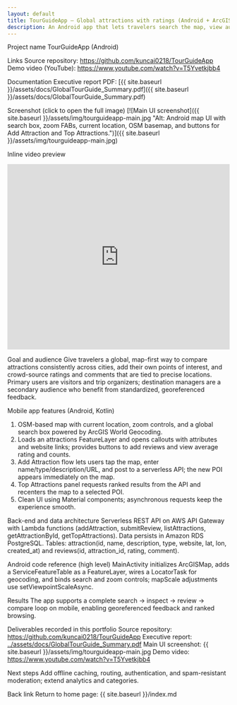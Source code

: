 ```yaml
---
layout: default
title: TourGuideApp — Global attractions with ratings (Android + ArcGIS Runtime)
description: An Android app that lets travelers search the map, view authoritative attractions, add custom POIs, and submit 1–5 ratings with comments. Backed by AWS API Gateway + Lambda and PostgreSQL; front end built with ArcGIS Runtime SDK for Android.
---
```


Project name
TourGuideApp (Android)

Links
Source repository: https://github.com/kuncai0218/TourGuideApp
Demo video (YouTube): https://www.youtube.com/watch?v=T5Yvetkjbb4

Documentation
Executive report PDF: [{{ site.baseurl }}/assets/docs/GlobalTourGuide_Summary.pdf]({{ site.baseurl }}/assets/docs/GlobalTourGuide_Summary.pdf)

Screenshot (click to open the full image)
[![Main UI screenshot]({{ site.baseurl }}/assets/img/tourguideapp-main.jpg "Alt: Android map UI with search box, zoom FABs, current location, OSM basemap, and buttons for Add Attraction and Top Attractions.")]({{ site.baseurl }}/assets/img/tourguideapp-main.jpg)

Inline video preview
<iframe width="100%" height="420" src="https://www.youtube.com/embed/T5Yvetkjbb4" title="TourGuideApp — final demo" frameborder="0" allow="accelerometer; autoplay; clipboard-write; encrypted-media; gyroscope; picture-in-picture" allowfullscreen loading="lazy"></iframe>

Goal and audience
Give travelers a global, map-first way to compare attractions consistently across cities, add their own points of interest, and crowd-source ratings and comments that are tied to precise locations. Primary users are visitors and trip organizers; destination managers are a secondary audience who benefit from standardized, georeferenced feedback.

Mobile app features (Android, Kotlin)
1) OSM-based map with current location, zoom controls, and a global search box powered by ArcGIS World Geocoding.
2) Loads an attractions FeatureLayer and opens callouts with attributes and website links; provides buttons to add reviews and view average rating and counts.
3) Add Attraction flow lets users tap the map, enter name/type/description/URL, and post to a serverless API; the new POI appears immediately on the map.
4) Top Attractions panel requests ranked results from the API and recenters the map to a selected POI.
5) Clean UI using Material components; asynchronous requests keep the experience smooth.

Back-end and data architecture
Serverless REST API on AWS API Gateway with Lambda functions (addAttraction, submitReview, listAttractions, getAttractionById, getTopAttractions). Data persists in Amazon RDS PostgreSQL. Tables: attraction(id, name, description, type, website, lat, lon, created_at) and reviews(id, attraction_id, rating, comment).

Android code reference (high level)
MainActivity initializes ArcGISMap, adds a ServiceFeatureTable as a FeatureLayer, wires a LocatorTask for geocoding, and binds search and zoom controls; mapScale adjustments use setViewpointScaleAsync.

Results
The app supports a complete search → inspect → review → compare loop on mobile, enabling georeferenced feedback and ranked browsing.

Deliverables recorded in this portfolio
Source repository: https://github.com/kuncai0218/TourGuideApp
Executive report: [../assets/docs/GlobalTourGuide_Summary.pdf](../assets/docs/GlobalTourGuide_Summary.pdf)
Main UI screenshot: {{ site.baseurl }}/assets/img/tourguideapp-main.jpg
Demo video: https://www.youtube.com/watch?v=T5Yvetkjbb4

Next steps
Add offline caching, routing, authentication, and spam-resistant moderation; extend analytics and categories.

Back link
Return to home page: {{ site.baseurl }}/index.md
